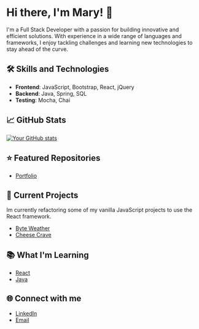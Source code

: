 # Hi there, I'm Mary! 👋

I'm a Full Stack Developer with a passion for building innovative and efficient solutions. With experience in a wide range of languages and frameworks, I enjoy tackling challenges and learning new technologies to stay ahead of the curve.

## 🛠️ Skills and Technologies

- **Frontend**: JavaScript, Bootstrap, React, jQuery
- **Backend**: Java, Spring, SQL
- **Testing**: Mocha, Chai

## 📈 GitHub Stats

[![Your GitHub stats](https://github-readme-stats.vercel.app/api?username=marymkohn&show_icons=true&theme=radical)](https://github.com/marymkohn/github-readme-stats)

## ⭐️ Featured Repositories

- [Portfolio](https://github.com/marymkohn/marymkohn.github.io)

## 🔭 Current Projects

Im currently refactoring some of my vanilla JavaScript projects to use the React framework.
- [Byte Weather](https://github.com/Byte-Buddies/ByteWeather)
- [Cheese Crave](https://github.com/Cheese-Crave/cheese-crave)


## 📚 What I'm Learning

- [React](https://link.to/resource)
- [Java](https://link.to/resource)

## 🌐 Connect with me

- [LinkedIn](https://www.linkedin.com/in/marymkohn/)
- [Email](mailto:marymkohn@gmail.com)

